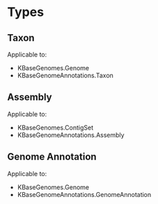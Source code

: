 # Types

## Taxon

Applicable to: 

- KBaseGenomes.Genome
- KBaseGenomeAnnotations.Taxon


## Assembly

Applicable to:

- KBaseGenomes.ContigSet
- KBaseGenomeAnnotations.Assembly

## Genome Annotation

Applicable to:

- KBaseGenomes.Genome
- KBaseGenomeAnnotations.GenomeAnnotation